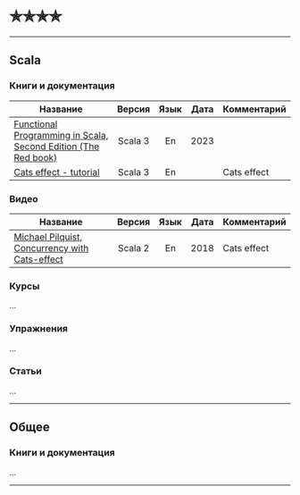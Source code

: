 # ✯✯✯✯

--- 

## Scala

### Книги и документация

| Название                                                                   |  Версия  | Язык | Дата | Комментарий |
|----------------------------------------------------------------------------|:--------:|:----:|------|-------------|
| [Functional Programming in Scala, Second Edition (The Red book)][Red book] | Scala 3  |  En  | 2023 |             |
| [Cats effect - tutorial][Cats effect]                                      | Scala 3  |  En  |      | Cats effect |

### Видео

| Название                                                                                      |  Версия  | Язык | Дата | Комментарий |
|-----------------------------------------------------------------------------------------------|:--------:|:----:|------|-------------|
| [Michael Pilquist, Concurrency with Cats-effect](https://www.youtube.com/watch?v=Gig-f_HXvLI) | Scala 2  |  En  | 2018 | Cats effect |

### Курсы

...

### Упражнения

...

### Статьи

...

--- 

## Общее

### Книги и документация

...

---

[Red book]: https://www.manning.com/books/functional-programming-in-scala-second-edition?query=Functional%20Programming%20in%20Scala,%20Second%20Edition
[Cats effect]: https://typelevel.org/cats-effect/docs/tutorial